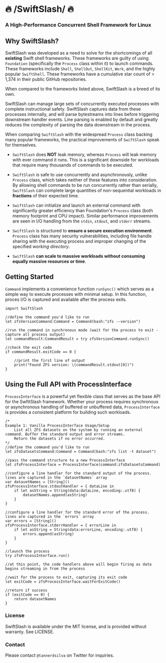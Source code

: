 # 🔥 /SwiftSlash/ 🔥 

### A High-Performance Concurrent Shell Framework for Linux

## Why SwiftSlash?

SwiftSlash was developed as a need to solve for the shortcomings of all **existing** Swift shell frameworks. These frameworks are guilty of using `Foundation` (specifically the `Process` class within it) to launch commands. These frameworks include `Shell`, `ShellOut`, `ShellKit`, `Work`, and the highly popular `SwiftShell`. These frameworks have a cumulative star count of > 1,374 in their public GitHub repositories.

When compared to the frameworks listed above, SwiftSlash is a breed of its own.

SwiftSlash can manage large sets of concurrently executed processes with complete instructional safety. SwiftSlash captures data from these processes internally, and will parse bytestreams into lines before triggering downstream handler events. Line parsing is enabled by default and greatly reduces the complexity of parsing the data downstream in the process.

When comparing `SwiftSlash` with the widespread `Process` class backing many popular frameworks, the practical improvements of `SwiftSlash` speak for themselves.

- `SwiftSlash` does **NOT** leak memory, whereas `Process` will leak memory with ever command it runs. This is a significant downside for workloads that require many thousands of commands to be executed.

- `SwiftSlash` is safe to use concurrently and asynchronously, unlike `Process` class, which takes neither of these features into consideration. By allowing shell commands to be run concurrently rather than serially, `SwiftSlash` can complete large quantities of non-sequential workloads in **fractions** of their expected time.

- `SwiftSlash` can initialize and launch an external command with significantly greater efficiency than Foundation's `Process` class (both memory footprint and CPU impact). Similar performance improvements are seen in I/O handling from the `stdin`, `stdout`, and `stderr` streams.

- `SwiftSlash` is structured to **ensure a secure execution environment**. `Process` class has many security vulnerabilities, including file handle sharing with the executing process and improper changing of the specified *working directory*.

- `SwiftSlash` **can scale to massive workloads without consuming equally massive resources or time**.

## Getting Started

`Command` implements a convenience function `runSync()` which serves as a simple way to execute processes with minimal setup. In this function, proces I/O is captured and available after the process exits.
```
import SwiftSlash

//define the command you'd like to run
let zfsVersionCommand:Command = Command(bash:"zfs --version")

//run the command in synchronous mode (wait for the process to exit - capture all process output)
let commandResult:CommandResult = try zfsVersionCommand.runSync()

//check the exit code
if commandResult.exitCode == 0 {

	//print the first line of output
	print("Found ZFS version: \(commandResult.stdout[0])")
}
```

## Using the Full API with ProcessInterface

`ProcessInterface` is a powerful yet flexible class that serves as the base API for the SwfitSlash framework. Whether your process requires synchronous or asynchronous handling of buffered or unbuffered data, `ProcessInterface` is provides a consistent platform for building such workloads.

```
/* 
Example 1: Vanilla ProcessInterface Usage/Setup
	List all ZFS datasets on the system by running an external command. Buffer the standard output and error streams.
	Return the datasets if no error occurred.
*/
//define the command you'd like to run
let zfsDatasetsCommand:Command = Command(bash:"zfs list -t dataset")

//pass the command structure to a new ProcessInterface
let zfsProcessInterface = ProcessInterface(command:zfsDatasetsCommand)

//configure a line handler for the standard output of the process. lines are captured in the `datasetNames` array
var datasetNames = [String]()
zfsProcessInterface.stdoutHandler = { dataLine in
	if let asString = String(data:dataLine, encoding:.utf8) {
		datasetNames.append(asString)
	}
}

//configure a line handler for the standard error of the process. lines are captured in the `errors` array
var errors = [String]()
zfsProcessInterface.stderrHandler = { errorLine in
	if let asString = String(data:errorLine, encoding:.utf8) {
		errors.append(asString)
	}
}

//launch the process
try zfsProcessInterface.run()

//at this point, the code handlers above will begin firing as data begins streaming in from the process

//wait for the process to exit, capturing its exit code
let exitCode = zfsProcessInterface.waitForExitCode()

//return if success
if (exitCode == 0) {
	return datasetNames
}
```

### License

SwiftSlash is available under the MIT license, and is provided without warranty. See LICENSE.

### Contact

Please contact `@tannerdsilva` on Twitter for inquiries.
